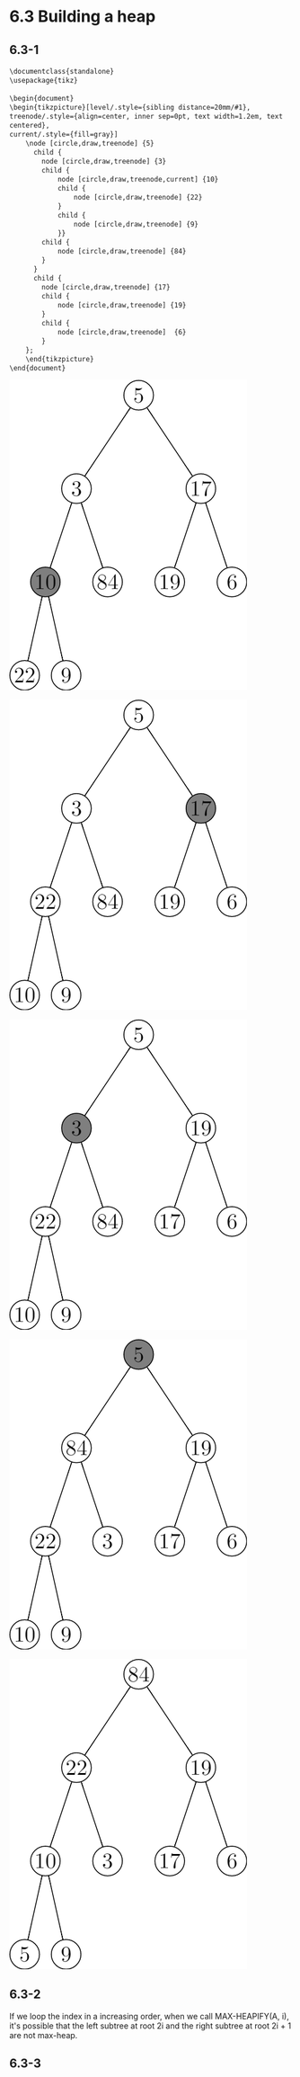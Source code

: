 # 6.3 Building a heap
## 6.3-1
```
\documentclass{standalone}
\usepackage{tikz}

\begin{document}
\begin{tikzpicture}[level/.style={sibling distance=20mm/#1},
treenode/.style={align=center, inner sep=0pt, text width=1.2em, text centered},
current/.style={fill=gray}]
    \node [circle,draw,treenode] {5}
      child {
        node [circle,draw,treenode] {3}
        child {
            node [circle,draw,treenode,current] {10}
            child {
                node [circle,draw,treenode] {22}
            }
            child {
                node [circle,draw,treenode] {9}
            }}
        child {
            node [circle,draw,treenode] {84}
        }
      }
      child {
        node [circle,draw,treenode] {17}
        child {
            node [circle,draw,treenode] {19}
        }
        child {
            node [circle,draw,treenode]  {6}
        }
    };
    \end{tikzpicture}
\end{document}
```

![Alt text](./6.3-1-a.png)

![Alt text](./6.3-1-b.png)

![Alt text](./6.3-1-c.png)

![Alt text](./6.3-1-d.png)

![Alt text](./6.3-1-e.png)

## 6.3-2
If we loop the index in a increasing order, when we call MAX-HEAPIFY(A, i), it's possible that the left subtree at root 2i and the right subtree at root 2i + 1 are not max-heap.

## 6.3-3
